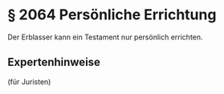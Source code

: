 # § 2064 Persönliche Errichtung
Der Erblasser kann ein Testament nur persönlich errichten.
## Expertenhinweise
(für Juristen)